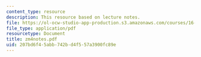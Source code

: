 ```yaml
---
content_type: resource
description: This resource based on lecture notes.
file: https://ol-ocw-studio-app-production.s3.amazonaws.com/courses/16-01-unified-engineering-i-ii-iii-iv-fall-2005-spring-2006/207bd6f45abb742bd4f557a3900fc89e_zm4notes.pdf
file_type: application/pdf
resourcetype: Document
title: zm4notes.pdf
uid: 207bd6f4-5abb-742b-d4f5-57a3900fc89e
---
```

